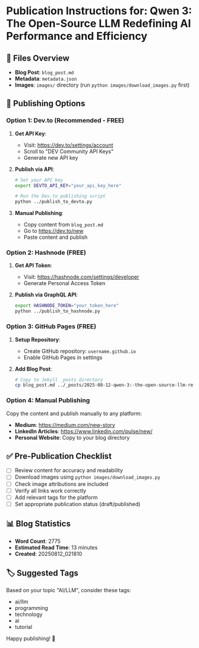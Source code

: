 # Publication Instructions for: Qwen 3: The Open-Source LLM Redefining AI Performance and Efficiency

## 📁 Files Overview
- **Blog Post**: `blog_post.md`
- **Metadata**: `metadata.json`
- **Images**: `images/` directory (run `python images/download_images.py` first)

## 🚀 Publishing Options

### Option 1: Dev.to (Recommended - FREE)

1. **Get API Key**:
   - Visit: https://dev.to/settings/account
   - Scroll to "DEV Community API Keys"
   - Generate new API key

2. **Publish via API**:
   ```bash
   # Set your API key
   export DEVTO_API_KEY="your_api_key_here"
   
   # Run the Dev.to publishing script
   python ../publish_to_devto.py
   ```

3. **Manual Publishing**:
   - Copy content from `blog_post.md`
   - Go to https://dev.to/new
   - Paste content and publish

### Option 2: Hashnode (FREE)

1. **Get API Token**:
   - Visit: https://hashnode.com/settings/developer
   - Generate Personal Access Token

2. **Publish via GraphQL API**:
   ```bash
   export HASHNODE_TOKEN="your_token_here"
   python ../publish_to_hashnode.py
   ```

### Option 3: GitHub Pages (FREE)

1. **Setup Repository**:
   - Create GitHub repository: `username.github.io`
   - Enable GitHub Pages in settings

2. **Add Blog Post**:
   ```bash
   # Copy to Jekyll _posts directory
   cp blog_post.md ../_posts/2025-08-12-qwen-3:-the-open-source-llm-redefining-ai-performance-and-efficiency.md
   ```

### Option 4: Manual Publishing

Copy the content and publish manually to any platform:
- **Medium**: https://medium.com/new-story
- **LinkedIn Articles**: https://www.linkedin.com/pulse/new/
- **Personal Website**: Copy to your blog directory

## ✅ Pre-Publication Checklist

- [ ] Review content for accuracy and readability
- [ ] Download images using `python images/download_images.py`
- [ ] Check image attributions are included
- [ ] Verify all links work correctly
- [ ] Add relevant tags for the platform
- [ ] Set appropriate publication status (draft/published)

## 📊 Blog Statistics

- **Word Count**: 2775
- **Estimated Read Time**: 13 minutes
- **Created**: 20250812_021810

## 🏷️ Suggested Tags

Based on your topic "AI/LLM", consider these tags:
- ai/llm
- programming
- technology
- ai
- tutorial

Happy publishing! 🎉
